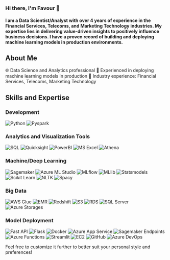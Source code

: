 ### Hi there, I'm Favour 👋



#### I am a Data Scientist/Analyst with over 4 years of experience in the Financial Services, Telecoms, and Marketing Technology industries. My expertise lies in delivering value-driven insights to positively influence business decisions. I have a proven record of building and deploying machine learning models in production environments.

## About Me

🌐 Data Science and Analytics professional
🚀 Experienced in deploying machine learning models in production
💼 Industry experience: Financial Services, Telecoms, Marketing Technology

## Skills and Expertise

### Development

![Python](https://img.shields.io/badge/Python-3776AB?style=flat&logo=python&logoColor=white)
![Pyspark](https://img.shields.io/badge/Pyspark-874593?style=flat&logo=apache-spark&logoColor=white)

### Analytics and Visualization Tools

![SQL](https://img.shields.io/badge/SQL-4479A1?style=flat&logo=sql&logoColor=white)
![Quicksight](https://img.shields.io/badge/Quicksight-232F3E?style=flat&logo=amazon-aws&logoColor=white)
![PowerBI](https://img.shields.io/badge/PowerBI-F2C811?style=flat&logo=microsoft-power-bi&logoColor=white)
![MS Excel](https://img.shields.io/badge/MS%20Excel-217346?style=flat&logo=microsoft-excel&logoColor=white)
![Athena](https://img.shields.io/badge/Athena-2E87B4?style=flat&logo=amazon-aws&logoColor=white)

### Machine/Deep Learning

![Sagemaker](https://img.shields.io/badge/Sagemaker-29AAE3?style=flat&logo=amazon-aws&logoColor=white)
![Azure ML Studio](https://img.shields.io/badge/Azure%20ML%20Studio-0089D6?style=flat&logo=microsoft-azure&logoColor=white)
![MLflow](https://img.shields.io/badge/MLflow-025E8C?style=flat&logo=mlflow&logoColor=white)
![MLlib](https://img.shields.io/badge/MLlib-EB3C00?style=flat&logo=apache-spark&logoColor=white)
![Statsmodels](https://img.shields.io/badge/Statsmodels-8EA2E6?style=flat&logo=python&logoColor=white)
![Scikit Learn](https://img.shields.io/badge/Scikit%20Learn-F7931E?style=flat&logo=scikit-learn&logoColor=white)
![NLTK](https://img.shields.io/badge/NLTK-41BDF5?style=flat&logo=nltk&logoColor=white)
![Spacy](https://img.shields.io/badge/Spacy-09A3D5?style=flat&logo=spacy&logoColor=white)

### Big Data

![AWS Glue](https://img.shields.io/badge/AWS%20Glue-56549E?style=flat&logo=amazon-aws&logoColor=white)
![EMR](https://img.shields.io/badge/EMR-232F3E?style=flat&logo=apache-hadoop&logoColor=white)
![Redshift](https://img.shields.io/badge/Redshift-DC382D?style=flat&logo=amazon-aws&logoColor=white)
![S3](https://img.shields.io/badge/S3-569A31?style=flat&logo=amazon-s3&logoColor=white)
![RDS](https://img.shields.io/badge/RDS-1572B6?style=flat&logo=amazon-aws&logoColor=white)
![SQL Server](https://img.shields.io/badge/SQL%20Server-CC2927?style=flat&logo=microsoft-sql-server&logoColor=white)
![Azure Storages](https://img.shields.io/badge/Azure%20Storages-0089D6?style=flat&logo=microsoft-azure&logoColor=white)

### Model Deployment

![Fast API](https://img.shields.io/badge/Fast%20API-009688?style=flat&logo=fastapi&logoColor=white)
![Flask](https://img.shields.io/badge/Flask-000000?style=flat&logo=flask&logoColor=white)
![Docker](https://img.shields.io/badge/Docker-2496ED?style=flat&logo=docker&logoColor=white)
![Azure App Service](https://img.shields.io/badge/Azure%20App%20Service-0089D6?style=flat&logo=microsoft-azure&logoColor=white)
![Sagemaker Endpoints](https://img.shields.io/badge/Sagemaker%20Endpoints-29AAE3?style=flat&logo=amazon-aws&logoColor=white)
![Azure Functions](https://img.shields.io/badge/Azure%20Functions-0062AD?style=flat&logo=microsoft-azure&logoColor=white)
![Streamlit](https://img.shields.io/badge/Streamlit-FF4E66?style=flat&logo=streamlit&logoColor=white)
![EC2](https://img.shields.io/badge/EC2-232F3E?style=flat&logo=amazon-aws&logoColor=white)
![GitHub](https://img.shields.io/badge/GitHub-181717?style=flat&logo=github&logoColor=white)
![Azure DevOps](https://img.shields.io/badge/Azure%20DevOps-0078D7?style=flat&logo=azure-devops&logoColor=white)

Feel free to customize it further to better suit your personal style and preferences!

